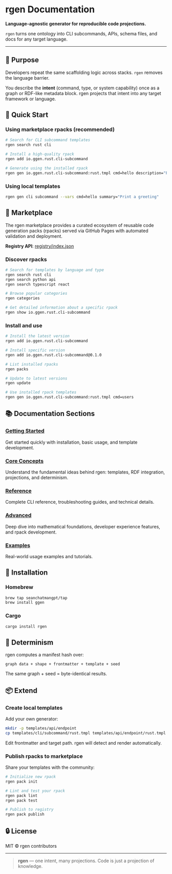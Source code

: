 # rgen Documentation

**Language-agnostic generator for reproducible code projections.**

`rgen` turns one ontology into CLI subcommands, APIs, schema files, and docs for any target language.

---

## 🧭 Purpose

Developers repeat the same scaffolding logic across stacks. `rgen` removes the language barrier.

You describe the **intent** (command, type, or system capability) once as a graph or RDF-like metadata block. rgen projects that intent into any target framework or language.

## 🚀 Quick Start

### Using marketplace rpacks (recommended)

```bash
# Search for CLI subcommand templates
rgen search rust cli

# Install a high-quality rpack
rgen add io.ggen.rust.cli-subcommand

# Generate using the installed rpack
rgen gen io.ggen.rust.cli-subcommand:rust.tmpl cmd=hello description="Print a greeting"
```

### Using local templates

```bash
rgen gen cli subcommand --vars cmd=hello summary="Print a greeting"
```

## 🏪 Marketplace

The rgen marketplace provides a curated ecosystem of reusable code generation packs (rpacks) served via GitHub Pages with automated validation and deployment.

**Registry API**: [registry/index.json](registry/index.json)

### Discover rpacks

```bash
# Search for templates by language and type
rgen search rust cli
rgen search python api
rgen search typescript react

# Browse popular categories
rgen categories

# Get detailed information about a specific rpack
rgen show io.ggen.rust.cli-subcommand
```

### Install and use

```bash
# Install the latest version
rgen add io.ggen.rust.cli-subcommand

# Install specific version
rgen add io.ggen.rust.cli-subcommand@0.1.0

# List installed rpacks
rgen packs

# Update to latest versions
rgen update

# Use installed rpack templates
rgen gen io.ggen.rust.cli-subcommand:rust.tmpl cmd=users
```

## 📚 Documentation Sections

### [Getting Started](guides/install.md)
Get started quickly with installation, basic usage, and template development.

### [Core Concepts](concepts/frontmatter.md)
Understand the fundamental ideas behind rgen: templates, RDF integration, projections, and determinism.

### [Reference](reference/cli.md)
Complete CLI reference, troubleshooting guides, and technical details.

### [Advanced](advanced/calculus.md)
Deep dive into mathematical foundations, developer experience features, and rpack development.

### [Examples](examples/cli-subcommand-multi.md)
Real-world usage examples and tutorials.

## 🔧 Installation

### Homebrew

```bash
brew tap seanchatmangpt/tap
brew install ggen
```

### Cargo

```bash
cargo install rgen
```

## 🔁 Determinism

rgen computes a manifest hash over:

```
graph data + shape + frontmatter + template + seed
```

The same graph + seed = byte-identical results.

## 📦 Extend

### Create local templates

Add your own generator:

```bash
mkdir -p templates/api/endpoint
cp templates/cli/subcommand/rust.tmpl templates/api/endpoint/rust.tmpl
```

Edit frontmatter and target path. rgen will detect and render automatically.

### Publish rpacks to marketplace

Share your templates with the community:

```bash
# Initialize new rpack
rgen pack init

# Lint and test your rpack
rgen pack lint
rgen pack test

# Publish to registry
rgen pack publish
```

## 🔒 License

MIT © rgen contributors

---

> **rgen** — one intent, many projections.
> Code is just a projection of knowledge.

